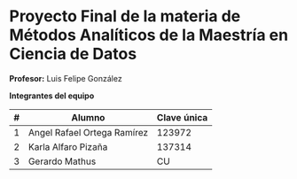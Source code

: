 # Proyecto Final de la materia de Métodos Analíticos de la Maestría en Ciencia de Datos

**Profesor:** Luis Felipe González 

**Integrantes del equipo**

| # | Alumno                           | Clave única |
|---|-----------------------------------|-------------|
| 1 | Angel Rafael Ortega Ramírez | 123972      |
| 2 | Karla Alfaro Pizaña         | 137314      |
| 3 | Gerardo Mathus         | CU      |




